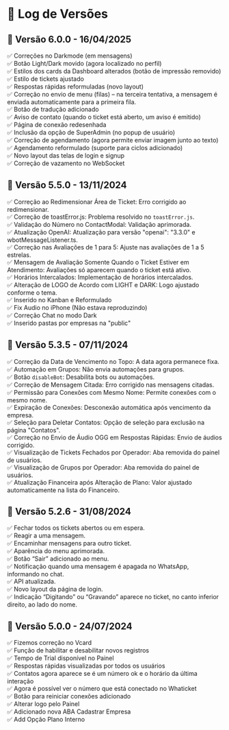 # 📝 Log de Versões

## 🚀 Versão 6.0.0 - 16/04/2025

✅ Correções no Darkmode (em mensagens) <br>
✅ Botão Light/Dark movido (agora localizado no perfil) <br>
✅ Estilos dos cards da Dashboard alterados (botão de impressão removido) <br>
✅ Estilo de tickets ajustado <br>
✅ Respostas rápidas reformuladas (novo layout) <br>
✅ Correção no envio de menu (filas) – na terceira tentativa, a mensagem é enviada automaticamente para a primeira fila. <br>
✅ Botão de tradução adicionado <br>
✅ Aviso de contato (quando o ticket está aberto, um aviso é emitido) <br>
✅ Página de conexão redesenhada <br>
✅ Inclusão da opção de SuperAdmin (no popup de usuário) <br>
✅ Correção de agendamento (agora permite enviar imagem junto ao texto) <br>
✅ Agendamento reformulado (suporte para ciclos adicionado) <br>
✅ Novo layout das telas de login e signup <br>
✅ Correção de vazamento no WebSocket <br>

## 🚀 Versão 5.5.0 - 13/11/2024

✅ Correção ao Redimensionar Área de Ticket: Erro corrigido ao redimensionar. <br>
✅ Correção de toastError.js: Problema resolvido no `toastError.js`. <br>
✅ Validação do Número no ContactModal: Validação aprimorada. <br>
✅ Atualização OpenAI: Atualização para versão "openai": "3.3.0" e wbotMessageListener.ts. <br>
✅ Correção nas Avaliações de 1 para 5: Ajuste nas avaliações de 1 a 5 estrelas. <br>
✅ Mensagem de Avaliação Somente Quando o Ticket Estiver em Atendimento: Avaliações só aparecem quando o ticket está ativo. <br>
✅ Horários Intercalados: Implementação de horários intercalados. <br>
✅ Alteração de LOGO de Acordo com LIGHT e DARK: Logo ajustado conforme o tema. <br>
✅ Inserido no Kanban e Reformulado <br>
✅ Fix Audio no iPhone (Não estava reproduzindo) <br>
✅ Correção Chat no modo Dark <br>
✅ Inserido pastas por empresas na "public" <br>

## 🚀 Versão 5.3.5 - 07/11/2024

✅ Correção da Data de Vencimento no Topo: A data agora permanece fixa. <br>
✅ Automação em Grupos: Não envia automações para grupos. <br>
✅ Botão `disableBot`: Desabilita bots ou automações. <br>
✅ Correção de Mensagem Citada: Erro corrigido nas mensagens citadas. <br>
✅ Permissão para Conexões com Mesmo Nome: Permite conexões com o mesmo nome. <br>
✅ Expiração de Conexões: Desconexão automática após vencimento da empresa. <br>
✅ Seleção para Deletar Contatos: Opção de seleção para exclusão na página "Contatos". <br>
✅ Correção no Envio de Áudio OGG em Respostas Rápidas: Envio de áudios corrigido. <br>
✅ Visualização de Tickets Fechados por Operador: Aba removida do painel de usuários. <br>
✅ Visualização de Grupos por Operador: Aba removida do painel de usuários. <br>
✅ Atualização Financeira após Alteração de Plano: Valor ajustado automaticamente na lista do Financeiro. <br>

## 🚀 Versão 5.2.6 - 31/08/2024

✅ Fechar todos os tickets abertos ou em espera. <br>
✅ Reagir a uma mensagem. <br>
✅ Encaminhar mensagens para outro ticket. <br>
✅ Aparência do menu aprimorada. <br>
✅ Botão “Sair” adicionado ao menu. <br>
✅ Notificação quando uma mensagem é apagada no WhatsApp, informando no chat. <br>
✅ API atualizada. <br>
✅ Novo layout da página de login. <br>
✅ Indicação “Digitando” ou “Gravando” aparece no ticket, no canto inferior direito, ao lado do nome. <br>

## 🚀 Versão 5.0.0 - 24/07/2024

✅ Fizemos correção no Vcard <br>
✅ Função de habilitar e desabilitar novos registros <br>
✅ Tempo de Trial disponível no Painel <br>
✅ Respostas rápidas visualizadas por todos os usuários <br>
✅ Contatos agora aparece se é um número ok e o horário da última interação <br>
✅ Agora é possível ver o número que está conectado no Whaticket <br>
✅ Botão para reiniciar conexões adicionado <br>
✅ Alterar logo pelo Painel <br>
✅ Adicionado nova ABA Cadastrar Empresa <br>
✅ Add Opção Plano Interno <br>
